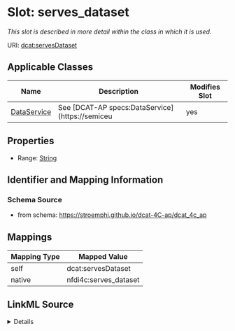 

# Slot: serves_dataset


_This slot is described in more detail within the class in which it is used._





URI: [dcat:servesDataset](http://www.w3.org/ns/dcat#servesDataset)



<!-- no inheritance hierarchy -->





## Applicable Classes

| Name | Description | Modifies Slot |
| --- | --- | --- |
| [DataService](DataService.md) | See [DCAT-AP specs:DataService](https://semiceu |  yes  |







## Properties

* Range: [String](String.md)





## Identifier and Mapping Information







### Schema Source


* from schema: https://stroemphi.github.io/dcat-4C-ap/dcat_4c_ap




## Mappings

| Mapping Type | Mapped Value |
| ---  | ---  |
| self | dcat:servesDataset |
| native | nfdi4c:serves_dataset |




## LinkML Source

<details>
```yaml
name: serves_dataset
description: This slot is described in more detail within the class in which it is
  used.
from_schema: https://stroemphi.github.io/dcat-4C-ap/dcat_4c_ap
rank: 1000
slot_uri: dcat:servesDataset
alias: serves_dataset
domain_of:
- DataService
range: string

```
</details>